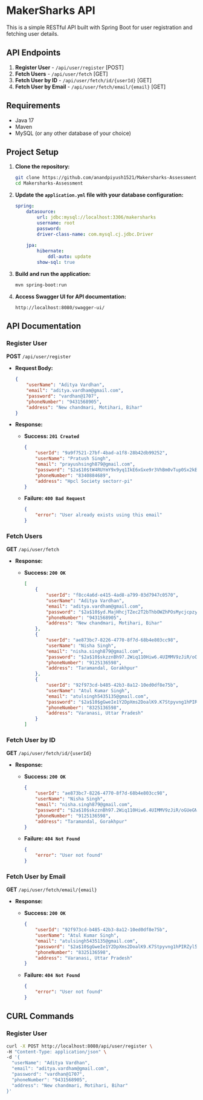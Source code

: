 # MakerSharks API

This is a simple RESTful API built with Spring Boot for user registration and fetching user details.

## API Endpoints

1. **Register User** - `/api/user/register` [POST]
2. **Fetch Users** - `/api/user/fetch` [GET]
3. **Fetch User by ID** - `/api/user/fetch/id/{userId}` [GET]
4. **Fetch User by Email** - `/api/user/fetch/email/{email}` [GET]

## Requirements

- Java 17
- Maven
- MySQL (or any other database of your choice)

## Project Setup

1. **Clone the repository:**

    ```sh
    git clone https://github.com/anandpiyush1521/Makersharks-Assessment.git
    cd Makersharks-Assessment
    ```

2. **Update the `application.yml` file with your database configuration:**

    ```yaml
    spring:
        datasource:
            url: jdbc:mysql://localhost:3306/makersharks
            username: root
            password: 
            driver-class-name: com.mysql.cj.jdbc.Driver
        
        jpa:
            hibernate:
                ddl-auto: update
            show-sql: true
    ```

3. **Build and run the application:**

    ```sh
    mvn spring-boot:run
    ```

4. **Access Swagger UI for API documentation:**

    ```
    http://localhost:8080/swagger-ui/
    ```

## API Documentation

### Register User

**POST** `/api/user/register`

- **Request Body:**

    ```json
    {
        "userName": "Aditya Vardhan",
        "email": "aditya.vardham@gmail.com",
        "password": "vardhan@1707",
        "phoneNumber": "9431568905",
        "address": "New chandmari, Motihari, Bihar"
    }
    ```

- **Response:**

    - **Success: `201 Created`**

        ```json
        {
            "userId": "9a9f7521-27bf-4bad-a1f8-28b42db99252",
            "userName": "Pratush Singh",
            "email": "prayushsingh879@gmail.com",
            "password": "$2a$10$tW4RUYmY9x9yq1IkE6xGxe9r3VhBm0vTup0Sx2kBxQChhuL5Vg8c2",
            "phoneNumber": "8340884689",
            "address": "Hpcl Society sectorr-pi"
        }
        ```

    - **Failure: `400 Bad Request`**

        ```json
        {
            "error": "User already exists using this email"
        }
        ```

### Fetch Users

**GET** `/api/user/fetch`

- **Response:**

    - **Success: `200 OK`**

        ```json
        [
            {
                "userId": "f8cc4a6d-e415-4ad8-a799-03d7947c0570",
                "userName": "Aditya Vardhan",
                "email": "aditya.vardham@gmail.com",
                "password": "$2a$10$yd.MajHhcjTZec2T2bThbOWZhPOsMycjcpzyYI/DlZ2Cnblg2CRxG",
                "phoneNumber": "9431568905",
                "address": "New chandmari, Motihari, Bihar"
            },
            {
                "userId": "ae873bc7-8226-4770-8f7d-68b4e803cc98",
                "userName": "Nisha Singh",
                "email": "nisha.singh879@gmail.com",
                "password": "$2a$10$skzznBh97.2Wiq110Hiw6.4UIMMV9zJiR/oGUeGNaIxFhd6Fh6hRS",
                "phoneNumber": "9125136598",
                "address": "Taramandal, Gorakhpur"
            },
            {
                "userId": "92f973cd-b485-42b3-8a12-10ed0df8e75b",
                "userName": "Atul Kumar Singh",
                "email": "atulsingh5435135@gmail.com",
                "password": "$2a$10$gGweIe1Y2DpXms2DoalK9.K7Stpyvng1hPIRZyl5iE3.WUjqznkr.",
                "phoneNumber": "8325136598",
                "address": "Varanasi, Uttar Pradesh"
            }
        ]
        ```

### Fetch User by ID

**GET** `/api/user/fetch/id/{userId}`

- **Response:**

    - **Success: `200 OK`**

        ```json
        {
            "userId": "ae873bc7-8226-4770-8f7d-68b4e803cc98",
            "userName": "Nisha Singh",
            "email": "nisha.singh879@gmail.com",
            "password": "$2a$10$skzznBh97.2Wiq110Hiw6.4UIMMV9zJiR/oGUeGNaIxFhd6Fh6hRS",
            "phoneNumber": "9125136598",
            "address": "Taramandal, Gorakhpur"
        }
        ```

    - **Failure: `404 Not Found`**

        ```json
        {
            "error": "User not found"
        }
        ```

### Fetch User by Email

**GET** `/api/user/fetch/email/{email}`

- **Response:**

    - **Success: `200 OK`**

        ```json
        {
            "userId": "92f973cd-b485-42b3-8a12-10ed0df8e75b",
            "userName": "Atul Kumar Singh",
            "email": "atulsingh5435135@gmail.com",
            "password": "$2a$10$gGweIe1Y2DpXms2DoalK9.K7Stpyvng1hPIRZyl5iE3.WUjqznkr.",
            "phoneNumber": "8325136598",
            "address": "Varanasi, Uttar Pradesh"
        }
        ```

    - **Failure: `404 Not Found`**

        ```json
        {
            "error": "User not found"
        }
        ```

## CURL Commands

### Register User

```sh
curl -X POST http://localhost:8080/api/user/register \
-H "Content-Type: application/json" \
-d '{
  "userName": "Aditya Vardhan",
  "email": "aditya.vardham@gmail.com",
  "password": "vardhan@1707",
  "phoneNumber": "9431568905",
  "address": "New chandmari, Motihari, Bihar"
}'
